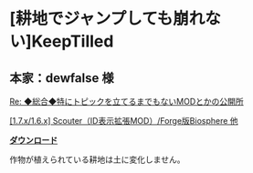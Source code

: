 # [耕地でジャンプしても崩れない]KeepTilled
## 本家：dewfalse 様
[Re: ◆総合◆特にトピックを立てるまでもないMODとかの公開所](http://forum.minecraftuser.jp/viewtopic.php?p=129743#p127209)

[[1.7.x/1.6.x] Scouter（ID表示拡張MOD）/Forge版Biosphere 他](http://forum.minecraftuser.jp/viewtopic.php?f=13&t=11327)

[**ダウンロード**](https://github.com/eyeq/mod-1.11.2-KeepTilled/releases/download/1.0/1.11.2-KeepTilled-1.0.jar)

作物が植えられている耕地は土に変化しません。  
